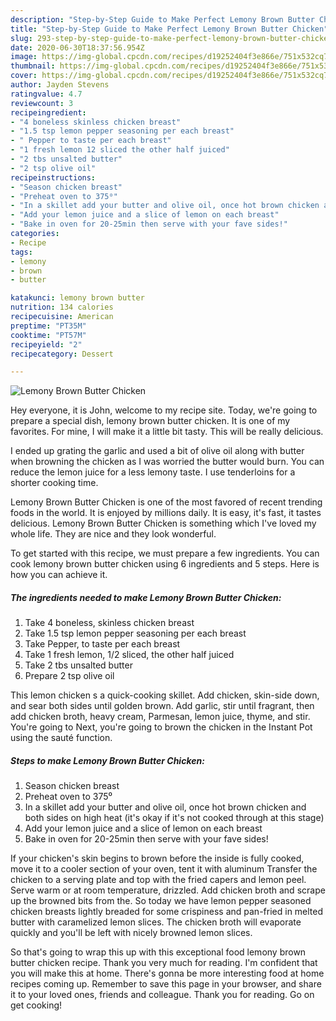 ```yaml
---
description: "Step-by-Step Guide to Make Perfect Lemony Brown Butter Chicken"
title: "Step-by-Step Guide to Make Perfect Lemony Brown Butter Chicken"
slug: 293-step-by-step-guide-to-make-perfect-lemony-brown-butter-chicken
date: 2020-06-30T18:37:56.954Z
image: https://img-global.cpcdn.com/recipes/d19252404f3e866e/751x532cq70/lemony-brown-butter-chicken-recipe-main-photo.jpg
thumbnail: https://img-global.cpcdn.com/recipes/d19252404f3e866e/751x532cq70/lemony-brown-butter-chicken-recipe-main-photo.jpg
cover: https://img-global.cpcdn.com/recipes/d19252404f3e866e/751x532cq70/lemony-brown-butter-chicken-recipe-main-photo.jpg
author: Jayden Stevens
ratingvalue: 4.7
reviewcount: 3
recipeingredient:
- "4 boneless skinless chicken breast"
- "1.5 tsp lemon pepper seasoning per each breast"
- " Pepper to taste per each breast"
- "1 fresh lemon 12 sliced the other half juiced"
- "2 tbs unsalted butter"
- "2 tsp olive oil"
recipeinstructions:
- "Season chicken breast"
- "Preheat oven to 375⁰"
- "In a skillet add your butter and olive oil, once hot brown chicken and both sides on high heat (it&#39;s okay if it&#39;s not cooked through at this stage)"
- "Add your lemon juice and a slice of lemon on each breast"
- "Bake in oven for 20-25min then serve with your fave sides!"
categories:
- Recipe
tags:
- lemony
- brown
- butter

katakunci: lemony brown butter 
nutrition: 134 calories
recipecuisine: American
preptime: "PT35M"
cooktime: "PT57M"
recipeyield: "2"
recipecategory: Dessert

---
```



![Lemony Brown Butter Chicken](https://img-global.cpcdn.com/recipes/d19252404f3e866e/751x532cq70/lemony-brown-butter-chicken-recipe-main-photo.jpg)

Hey everyone, it is John, welcome to my recipe site. Today, we're going to prepare a special dish, lemony brown butter chicken. It is one of my favorites. For mine, I will make it a little bit tasty. This will be really delicious.

I ended up grating the garlic and used a bit of olive oil along with butter when browning the chicken as I was worried the butter would burn. You can reduce the lemon juice for a less lemony taste. I use tenderloins for a shorter cooking time.

Lemony Brown Butter Chicken is one of the most favored of recent trending foods in the world. It is enjoyed by millions daily. It is easy, it's fast, it tastes delicious. Lemony Brown Butter Chicken is something which I've loved my whole life. They are nice and they look wonderful.


To get started with this recipe, we must prepare a few ingredients. You can cook lemony brown butter chicken using 6 ingredients and 5 steps. Here is how you can achieve it.

<!--inarticleads1-->

##### The ingredients needed to make Lemony Brown Butter Chicken:

1. Take 4 boneless, skinless chicken breast
1. Take 1.5 tsp lemon pepper seasoning per each breast
1. Take  Pepper, to taste per each breast
1. Take 1 fresh lemon, 1/2 sliced, the other half juiced
1. Take 2 tbs unsalted butter
1. Prepare 2 tsp olive oil


This lemon chicken s a quick-cooking skillet. Add chicken, skin-side down, and sear both sides until golden brown. Add garlic, stir until fragrant, then add chicken broth, heavy cream, Parmesan, lemon juice, thyme, and stir. You&#39;re going to Next, you&#39;re going to brown the chicken in the Instant Pot using the sauté function. 

<!--inarticleads2-->

##### Steps to make Lemony Brown Butter Chicken:

1. Season chicken breast
1. Preheat oven to 375⁰
1. In a skillet add your butter and olive oil, once hot brown chicken and both sides on high heat (it&#39;s okay if it&#39;s not cooked through at this stage)
1. Add your lemon juice and a slice of lemon on each breast
1. Bake in oven for 20-25min then serve with your fave sides!


If your chicken&#39;s skin begins to brown before the inside is fully cooked, move it to a cooler section of your oven, tent it with aluminum Transfer the chicken to a serving plate and top with the fried capers and lemon peel. Serve warm or at room temperature, drizzled. Add chicken broth and scrape up the browned bits from the. So today we have lemon pepper seasoned chicken breasts lightly breaded for some crispiness and pan-fried in melted butter with caramelized lemon slices. The chicken broth will evaporate quickly and you&#39;ll be left with nicely browned lemon slices. 

So that's going to wrap this up with this exceptional food lemony brown butter chicken recipe. Thank you very much for reading. I'm confident that you will make this at home. There's gonna be more interesting food at home recipes coming up. Remember to save this page in your browser, and share it to your loved ones, friends and colleague. Thank you for reading. Go on get cooking!
